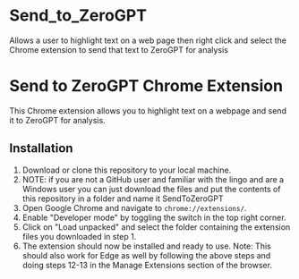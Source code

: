# Send_to_ZeroGPT
Allows a user to highlight text on a web page then right click and select the Chrome extension to send that text to ZeroGPT for analysis
# Send to ZeroGPT Chrome Extension

This Chrome extension allows you to highlight text on a webpage and send it to ZeroGPT for analysis.

## Installation

1. Download or clone this repository to your local machine.  
2. NOTE: if you are not a GitHub user and familiar with the lingo and are a Windows user you can just download the files and put the contents of this repository in a folder and name it SendToZeroGPT
3. Open Google Chrome and navigate to `chrome://extensions/`.  
4. Enable "Developer mode" by toggling the switch in the top right corner.
5. Click on "Load unpacked" and select the folder containing the extension files you downloaded in step 1.
6. The extension should now be installed and ready to use.
Note: This should also work for Edge as well by following the above steps and doing steps 12-13 in the Manage Extensions section of the browser. 
